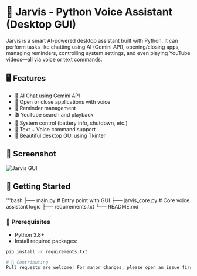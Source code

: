 # 🧠 Jarvis - Python Voice Assistant (Desktop GUI)

Jarvis is a smart AI-powered desktop assistant built with Python. It can perform tasks like chatting using AI (Gemini API), opening/closing apps, managing reminders, controlling system settings, and even playing YouTube videos—all via voice or text commands.

## 🖥️ Features

- 🤖 AI Chat using Gemini API
- 📁 Open or close applications with voice
- 🔔 Reminder management
- 🎬 YouTube search and playback
- 🔋 System control (battery info, shutdown, etc.)
- 🧠 Text + Voice command support
- 💬 Beautiful desktop GUI using Tkinter

## 📸 Screenshot

![Jarvis GUI](https://via.placeholder.com/600x300.png?text=Jarvis+Desktop+Assistant)

## 🚀 Getting Started
'''bash
├── main.py                  # Entry point with GUI
├── jarvis_core.py           # Core voice assistant logic
├── requirements.txt
└── README.md
### 🔧 Prerequisites
- Python 3.8+
- Install required packages:
```bash
pip install -r requirements.txt

# 🤝 Contributing
Pull requests are welcome! For major changes, please open an issue first.
